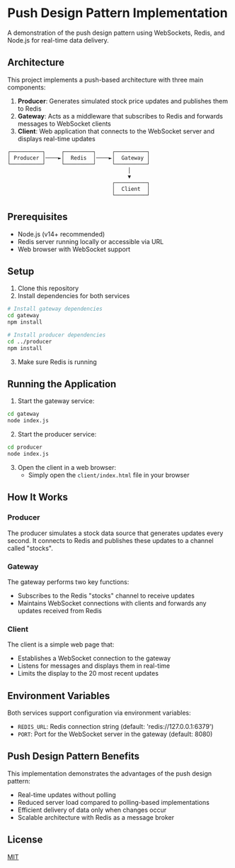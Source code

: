 # Push Design Pattern Implementation

A demonstration of the push design pattern using WebSockets, Redis, and Node.js for real-time data delivery.

## Architecture

This project implements a push-based architecture with three main components:

1. **Producer**: Generates simulated stock price updates and publishes them to Redis
2. **Gateway**: Acts as a middleware that subscribes to Redis and forwards messages to WebSocket clients
3. **Client**: Web application that connects to the WebSocket server and displays real-time updates

```
┌──────────┐     ┌─────────┐     ┌──────────┐
│ Producer │────►│  Redis  │────►│  Gateway │
└──────────┘     └─────────┘     └──────────┘
                                      │
                                      ▼
                                 ┌──────────┐
                                 │  Client  │
                                 └──────────┘
```

## Prerequisites

- Node.js (v14+ recommended)
- Redis server running locally or accessible via URL
- Web browser with WebSocket support

## Setup

1. Clone this repository
2. Install dependencies for both services

```bash
# Install gateway dependencies
cd gateway
npm install

# Install producer dependencies
cd ../producer
npm install
```

3. Make sure Redis is running

## Running the Application

1. Start the gateway service:

```bash
cd gateway
node index.js
```

2. Start the producer service:

```bash
cd producer
node index.js
```

3. Open the client in a web browser:
   - Simply open the `client/index.html` file in your browser

## How It Works

### Producer

The producer simulates a stock data source that generates updates every second. It connects to Redis and publishes these updates to a channel called "stocks".

### Gateway

The gateway performs two key functions:
- Subscribes to the Redis "stocks" channel to receive updates
- Maintains WebSocket connections with clients and forwards any updates received from Redis

### Client

The client is a simple web page that:
- Establishes a WebSocket connection to the gateway
- Listens for messages and displays them in real-time
- Limits the display to the 20 most recent updates

## Environment Variables

Both services support configuration via environment variables:

- `REDIS_URL`: Redis connection string (default: 'redis://127.0.0.1:6379')
- `PORT`: Port for the WebSocket server in the gateway (default: 8080)

## Push Design Pattern Benefits

This implementation demonstrates the advantages of the push design pattern:

- Real-time updates without polling
- Reduced server load compared to polling-based implementations
- Efficient delivery of data only when changes occur
- Scalable architecture with Redis as a message broker

## License

[MIT](LICENSE)